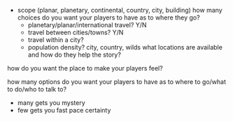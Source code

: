 
- scope (planar, planetary, continental, country, city, building) how many choices do you want your players to have as to where they go?
	- planetary/planar/international travel? Y/N
	- travel between cities/towns? Y/N
	- travel within a city?
	- population density? city, country, wilds
what locations are available and how do they help the story?



how do you want the place to make your players feel?

how many options do you want your players to have as to where to go/what to do/who to talk to?
- many gets you mystery
- few gets you fast pace certainty